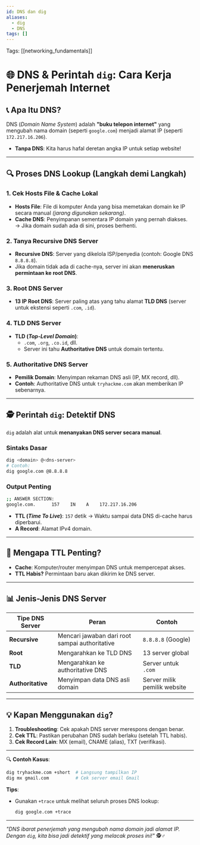 ```yaml
---
id: DNS dan dig
aliases:
  - dig
  - DNS
tags: []
---
```


Tags: [[networking_fundamentals]]

# 🌐 **DNS & Perintah `dig`: Cara Kerja Penerjemah Internet**

## 📞 **Apa Itu DNS?**

DNS (_Domain Name System_) adalah **"buku telepon internet"** yang mengubah nama domain (seperti `google.com`) menjadi alamat IP (seperti `172.217.16.206`).

- **Tanpa DNS**: Kita harus hafal deretan angka IP untuk setiap website!

---

## 🔍 **Proses DNS Lookup (Langkah demi Langkah)**

### **1. Cek Hosts File & Cache Lokal**

- **Hosts File**: File di komputer Anda yang bisa memetakan domain ke IP secara manual _(jarang digunakan sekarang)_.
- **Cache DNS**: Penyimpanan sementara IP domain yang pernah diakses.
  → Jika domain sudah ada di sini, proses berhenti.

### **2. Tanya Recursive DNS Server**

- **Recursive DNS**: Server yang dikelola ISP/penyedia (contoh: Google DNS `8.8.8.8`).
- Jika domain tidak ada di cache-nya, server ini akan **meneruskan permintaan ke root DNS**.

### **3. Root DNS Server**

- **13 IP Root DNS**: Server paling atas yang tahu alamat **TLD DNS** (server untuk ekstensi seperti `.com`, `.id`).

### **4. TLD DNS Server**

- **TLD (_Top-Level Domain_)**:
  - `.com`, `.org`, `.co.id`, dll.
  - Server ini tahu **Authoritative DNS** untuk domain tertentu.

### **5. Authoritative DNS Server**

- **Pemilik Domain**: Menyimpan rekaman DNS asli (IP, MX record, dll).
- **Contoh**: Authoritative DNS untuk `tryhackme.com` akan memberikan IP sebenarnya.

---

## 🕵️ **Perintah `dig`: Detektif DNS**

`dig` adalah alat untuk **menanyakan DNS server secara manual**.

### **Sintaks Dasar**

```bash
dig <domain> @<dns-server>
# Contoh:
dig google.com @8.8.8.8
```

### **Output Penting**

```bash
;; ANSWER SECTION:
google.com.      157    IN    A    172.217.16.206
```

- **TTL (_Time To Live_)**: `157` detik → Waktu sampai data DNS di-cache harus diperbarui.
- **A Record**: Alamat IPv4 domain.

---

## 🧩 **Mengapa TTL Penting?**

- **Cache**: Komputer/router menyimpan DNS untuk mempercepat akses.
- **TTL Habis?** Permintaan baru akan dikirim ke DNS server.

---

## 📊 **Jenis-Jenis DNS Server**

| **Tipe DNS Server** | **Peran**                                      | **Contoh**                   |
| ------------------- | ---------------------------------------------- | ---------------------------- |
| **Recursive**       | Mencari jawaban dari root sampai authoritative | `8.8.8.8` (Google)           |
| **Root**            | Mengarahkan ke TLD DNS                         | 13 server global             |
| **TLD**             | Mengarahkan ke authoritative DNS               | Server untuk `.com`          |
| **Authoritative**   | Menyimpan data DNS asli domain                 | Server milik pemilik website |

---

## 💡 **Kapan Menggunakan `dig`?**

1. **Troubleshooting**: Cek apakah DNS server merespons dengan benar.
2. **Cek TTL**: Pastikan perubahan DNS sudah berlaku (setelah TTL habis).
3. **Cek Record Lain**: MX (email), CNAME (alias), TXT (verifikasi).

---

🔍 **Contoh Kasus**:

```bash
dig tryhackme.com +short  # Langsung tampilkan IP
dig mx gmail.com          # Cek server email Gmail
```

**Tips**:

- Gunakan `+trace` untuk melihat seluruh proses DNS lookup:
  ```bash
  dig google.com +trace
  ```

---

_"DNS ibarat penerjemah yang mengubah nama domain jadi alamat IP. Dengan `dig`, kita bisa jadi detektif yang melacak proses ini!"_ 🕵️♂️
